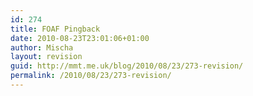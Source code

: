 ```yaml
---
id: 274
title: FOAF Pingback
date: 2010-08-23T23:01:06+01:00
author: Mischa
layout: revision
guid: http://mmt.me.uk/blog/2010/08/23/273-revision/
permalink: /2010/08/23/273-revision/
---
```

